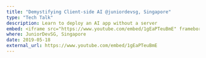 ```yaml
---
title: "Demystifying Client-side AI @juniordevsg, Singapore"
type: "Tech Talk"
description: Learn to deploy an AI app without a server
embed: <iframe src="https://www.youtube.com/embed/1gEaPTeuBmE" frameborder="0" allow="accelerometer; autoplay; encrypted-media; gyroscope; picture-in-picture" allowfullscreen></iframe>
where: JuniorDevSG, Singapore
date: 2019-05-18
external_url: https://www.youtube.com/embed/1gEaPTeuBmE
---
```

